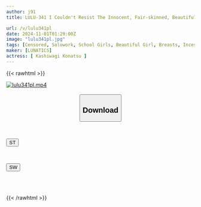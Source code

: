 ```yaml
---
author: j91
title: LULU-341 I Couldn't Resist The Innocent, Fair-skinned, Beautiful-breasted J-girl Niece's Braless Breasts, And After Harassing Her Every Day With Her Nipples, I Made Her Sensitive And Prone To Premature Ejaculation, And I Came Inside Her Instantly Wet Pussy, Which Drools And Cums Over And Over Again. Konatsu Kashiwagi

url: /v/lulu341pl
date: 2024-11-01T01:29:00Z
image: "lulu341pl.jpg"
tags: [Censored, Solowork, School Girls, Beautiful Girl, Breasts, Incest	]
maker: [LUNATICS]
actress: [ Kashiwagi Konatsu ]
---
```



{{< rawhtml >}}

<div class="video" data-videoid="olbmeGmdXDfJqdY">
    <a href="javascript:;">
        <img src="/v/lulu341pl/lulu341pl.jpg" width="WIDTH" height="HEIGHT" alt="lulu341pl.mp4" loading="lazy">
    </a>
</div>

<script type="text/javascript" src="https://j91.asia/asset/on-demand-st.js"></script>

<br>
  <link rel="stylesheet" href="https://j91.asia/asset/bs5.css">
  
  <center>
  <button class="btn btn-primary" type="button" data-bs-toggle="collapse" data-bs-target=".multi-collapse" aria-expanded="false" aria-controls="multiCollapseExample1 multiCollapseExample2"><h2>Download</h2></button></center>
</p>
<div class="row">
  <div class="col">
    <div class="collapse multi-collapse" id="multiCollapseExample1">
      <div class="card card-body">
	      	      <br>
<div class="buttons">  
<p><a href="/v/lulu341pl/st.html" target="_blank"><button class="btn-hover color-3"><i class="fa fa-download"></i> ST</button></a></p></div>
    </div>
  </div>
</div>
  <div class="col">
    <div class="collapse multi-collapse" id="multiCollapseExample2">
      <div class="card card-body">
	      <br>
<div class="buttons">
<p><a href="/v/lulu341pl/sw.html" target="_blank"><button class="btn-hover color-2"><i class="fa fa-download"></i> SW</button></a></p></div>
<br><br>
      </div>
    </div>
  </div>
</div>

{{< /rawhtml >}}
